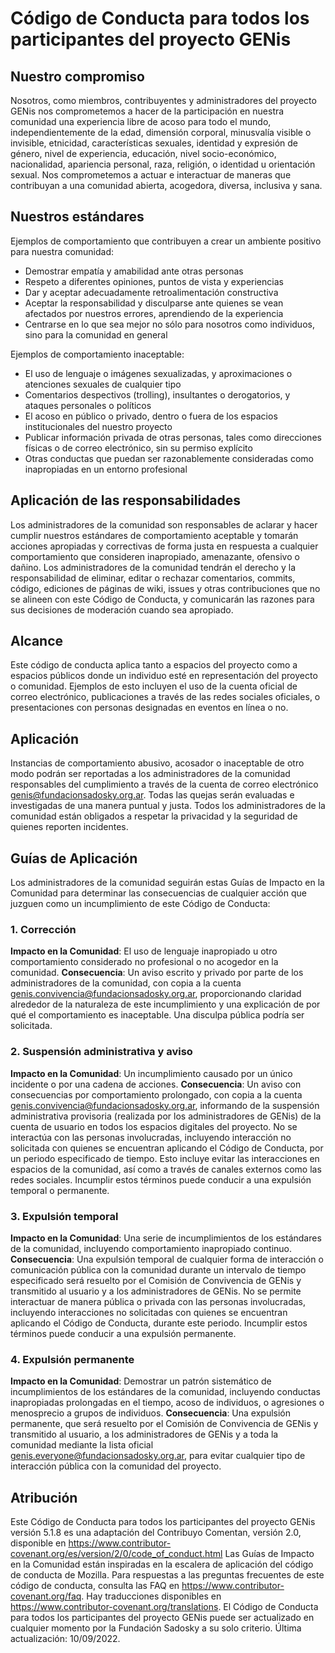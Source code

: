 # Código de Conducta para todos los participantes del proyecto GENis

## Nuestro compromiso

Nosotros, como miembros, contribuyentes y administradores del proyecto GENis nos comprometemos a hacer de la participación en nuestra comunidad una experiencia libre de acoso para todo el mundo, independientemente de la edad, dimensión corporal, minusvalía visible o invisible, etnicidad, características sexuales, identidad y expresión de género, nivel de experiencia, educación, nivel socio-económico, nacionalidad, apariencia personal, raza, religión, o identidad u orientación sexual.
Nos comprometemos a actuar e interactuar de maneras que contribuyan a una comunidad abierta, acogedora, diversa, inclusiva y sana.

## Nuestros estándares

Ejemplos de comportamiento que contribuyen a crear un ambiente positivo para nuestra comunidad:

* Demostrar empatía y amabilidad ante otras personas
* Respeto a diferentes opiniones, puntos de vista y experiencias
* Dar y aceptar adecuadamente retroalimentación constructiva
* Aceptar la responsabilidad y disculparse ante quienes se vean afectados por nuestros errores, aprendiendo de la experiencia
* Centrarse en lo que sea mejor no sólo para nosotros como individuos, sino para la comunidad en general

Ejemplos de comportamiento inaceptable:

* El uso de lenguaje o imágenes sexualizadas, y aproximaciones o atenciones sexuales de cualquier tipo
* Comentarios despectivos (trolling), insultantes o derogatorios, y ataques personales o políticos
* El acoso en público o privado, dentro o fuera de los espacios institucionales del nuestro proyecto
* Publicar información privada de otras personas, tales como direcciones físicas o de correo electrónico, sin su permiso explícito
* Otras conductas que puedan ser razonablemente consideradas como inapropiadas en un entorno profesional

## Aplicación de las responsabilidades

Los administradores de la comunidad son responsables de aclarar y hacer cumplir nuestros estándares de comportamiento aceptable y tomarán acciones apropiadas y correctivas de forma justa en respuesta a cualquier comportamiento que consideren inapropiado, amenazante, ofensivo o dañino.
Los administradores de la comunidad tendrán el derecho y la responsabilidad de eliminar, editar o rechazar comentarios, commits, código, ediciones de páginas de wiki, issues y otras contribuciones que no se alineen con este Código de Conducta, y comunicarán las razones para sus decisiones de moderación cuando sea apropiado.

## Alcance

Este código de conducta aplica tanto a espacios del proyecto como a espacios públicos donde un individuo esté en representación del proyecto o comunidad. Ejemplos de esto incluyen el uso de la cuenta oficial de correo electrónico, publicaciones a través de las redes sociales oficiales, o presentaciones con personas designadas en eventos en línea o no.

## Aplicación

Instancias de comportamiento abusivo, acosador o inaceptable de otro modo podrán ser reportadas a los administradores de la comunidad responsables del cumplimiento a través de la cuenta de correo electrónico genis@fundacionsadosky.org.ar. Todas las quejas serán evaluadas e investigadas de una manera puntual y justa.
Todos los administradores de la comunidad están obligados a respetar la privacidad y la seguridad de quienes reporten incidentes.

## Guías de Aplicación

Los administradores de la comunidad seguirán estas Guías de Impacto en la Comunidad para determinar las consecuencias de cualquier acción que juzguen como un incumplimiento de este Código de Conducta:
### 1. Corrección
**Impacto en la Comunidad**: El uso de lenguaje inapropiado u otro comportamiento considerado no profesional o no acogedor en la comunidad.
**Consecuencia**: Un aviso escrito y privado por parte de los administradores de la comunidad, con copia a la cuenta genis.convivencia@fundacionsadosky.org.ar, proporcionando claridad alrededor de la naturaleza de este incumplimiento y una explicación de por qué el comportamiento es inaceptable. Una disculpa pública podría ser solicitada.
### 2. Suspensión administrativa y aviso
**Impacto en la Comunidad**: Un incumplimiento causado por un único incidente o por una cadena de acciones.
**Consecuencia**: Un aviso con consecuencias por comportamiento prolongado, con copia a la cuenta genis.convivencia@fundacionsadosky.org.ar, informando de la suspensión administrativa provisoria (realizada por los administradores de GENis) de la cuenta de usuario en todos los espacios digitales del proyecto. No se interactúa con las personas involucradas, incluyendo interacción no solicitada con quienes se encuentran aplicando el Código de Conducta, por un periodo especificado de tiempo. Esto incluye evitar las interacciones en espacios de la comunidad, así como a través de canales externos como las redes sociales. Incumplir estos términos puede conducir a una expulsión temporal o permanente.
### 3. Expulsión temporal
**Impacto en la Comunidad**: Una serie de incumplimientos de los estándares de la comunidad, incluyendo comportamiento inapropiado continuo.
**Consecuencia**: Una expulsión temporal de cualquier forma de interacción o comunicación pública con la comunidad durante un intervalo de tiempo especificado será resuelto por el Comisión de Convivencia de GENis y transmitido al usuario y a los administradores de GENis. No se permite interactuar de manera pública o privada con las personas involucradas, incluyendo interacciones no solicitadas con quienes se encuentran aplicando el Código de Conducta, durante este periodo. Incumplir estos términos puede conducir a una expulsión permanente.
### 4. Expulsión permanente
**Impacto en la Comunidad**: Demostrar un patrón sistemático de incumplimientos de los estándares de la comunidad, incluyendo conductas inapropiadas prolongadas en el tiempo, acoso de individuos, o agresiones o menosprecio a grupos de individuos.
**Consecuencia**: Una expulsión permanente, que será resuelto por el Comisión de Convivencia de GENis y transmitido al usuario, a los administradores de GENis y a toda la comunidad mediante la lista oficial genis.everyone@fundacionsadosky.org.ar, para evitar cualquier tipo de interacción pública con la comunidad del proyecto.

## Atribución

Este Código de Conducta para todos los participantes del proyecto GENis versión 5.1.8 es una adaptación del Contribuyo Comentan, versión 2.0, disponible en https://www.contributor-covenant.org/es/version/2/0/code_of_conduct.html
Las Guías de Impacto en la Comunidad están inspiradas en la escalera de aplicación del código de conducta de Mozilla.
Para respuestas a las preguntas frecuentes de este código de conducta, consulta las FAQ en https://www.contributor-covenant.org/faq.
Hay traducciones disponibles en https://www.contributor-covenant.org/translations.
El Código de Conducta para todos los participantes del proyecto GENis puede ser actualizado en cualquier momento por la Fundación Sadosky a su solo criterio. 
Última actualización: 10/09/2022.

